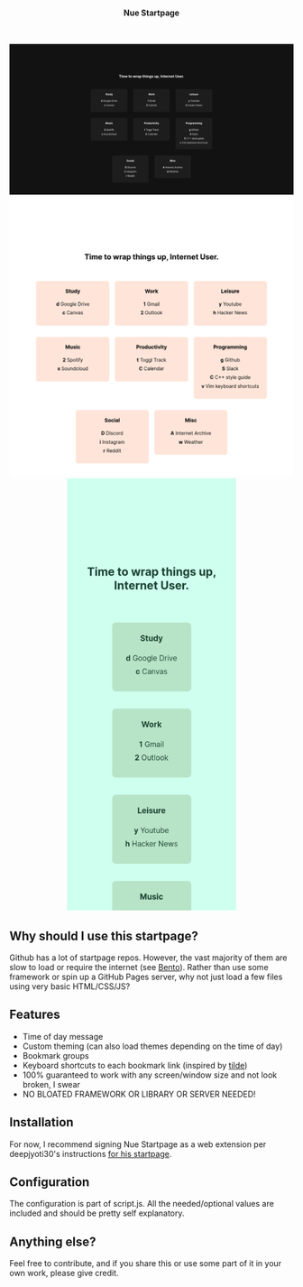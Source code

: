 <h2></h2><br>

<p align="center">
 <b>Nue Startpage</b>
</p>

<h2></h2><br>

<div align="center">
    <img src="nsp-full.png" alt="Startpage Preview">
    <img src="nsp-half.png" width="700" alt="Startpage Preview">
    <img src="nsp-thin.png" width="300" alt="Startpage Preview">
</div>

## Why should I use this startpage?
Github has a lot of startpage repos. However, the vast majority of them are slow to load or require the internet (see [Bento](https://github.com/migueravila/Bento)). Rather than use some framework or spin up a GitHub Pages server, why not just load a few files using very basic HTML/CSS/JS?

## Features
* Time of day message
* Custom theming (can also load themes depending on the time of day)
* Bookmark groups
* Keyboard shortcuts to each bookmark link (inspired by [tilde](https://github.com/xvvvyz/tilde))
* 100% guaranteed to work with any screen/window size and not look broken, I swear
* NO BLOATED FRAMEWORK OR LIBRARY OR SERVER NEEDED!

## Installation
For now, I recommend signing Nue Startpage as a web extension per deepjyoti30's instructions [for his startpage](https://github.com/deepjyoti30/startpage/wiki/Installation).

## Configuration
The configuration is part of script.js.
All the needed/optional values are included and should be pretty self explanatory.

## Anything else?
Feel free to contribute, and if you share this or use some part of it in your own work, please give credit.
